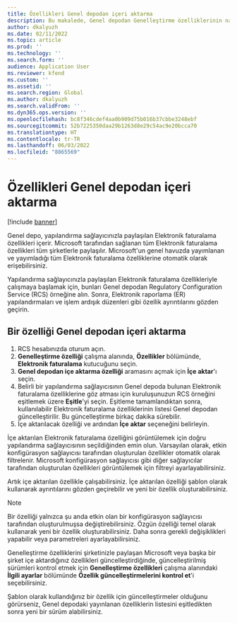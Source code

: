 ```yaml
---
title: Özellikleri Genel depodan içeri aktarma
description: Bu makalede, Genel depodan Genelleştirme özelliklerinin nasıl içeri aktarılacağı açıklanmaktadır.
author: dkalyuzh
ms.date: 02/11/2022
ms.topic: article
ms.prod: ''
ms.technology: ''
ms.search.form: ''
audience: Application User
ms.reviewer: kfend
ms.custom: ''
ms.assetid: ''
ms.search.region: Global
ms.author: dkalyuzh
ms.search.validFrom: ''
ms.dyn365.ops.version: ''
ms.openlocfilehash: bc8f346cdef4aa0b909d75b016b37cbbe3248ebf
ms.sourcegitcommit: 52b7225350daa29b1263d8e29c54ac9e20bcca70
ms.translationtype: HT
ms.contentlocale: tr-TR
ms.lasthandoff: 06/03/2022
ms.locfileid: "8865569"
---
```

# <a name="import-features-from-the-global-repository"></a>Özellikleri Genel depodan içeri aktarma

[!include [banner](../includes/banner.md)]

Genel depo, yapılandırma sağlayıcınızla paylaşılan Elektronik faturalama özellikleri içerir. Microsoft tarafından sağlanan tüm Elektronik faturalama özellikleri tüm şirketlerle paylaşılır. Microsoft'un genel havuzda yayımlanan ve yayımladığı tüm Elektronik faturalama özelliklerine otomatik olarak erişebilirsiniz.

Yapılandırma sağlayıcınızla paylaşılan Elektronik faturalama özellikleriyle çalışmaya başlamak için, bunları Genel depodan Regulatory Configuration Service (RCS) örneğine alın. Sonra, Elektronik raporlama (ER) yapılandırmaları ve işlem ardışık düzenleri gibi özellik ayrıntılarını gözden geçirin.

## <a name="import-a-feature-from-the-global-repository"></a>Bir özelliği Genel depodan içeri aktarma

1. RCS hesabınızda oturum açın.
2. **Genelleştirme özelliği** çalışma alanında, **Özellikler** bölümünde, **Elektronik faturalama** kutucuğunu seçin.
3. **Genel depodan içe aktarma özelliği** aramasını açmak için **İçe aktar**'ı seçin.
4. Belirli bir yapılandırma sağlayıcısının Genel depoda bulunan Elektronik faturalama özelliklerine göz atması için kuruluşunuzun RCS örneğini eşitlemek üzere **Eşitle**'yi seçin. Eşitleme tamamlandıktan sonra, kullanılabilir Elektronik faturalama özelliklerinin listesi Genel depodan güncelleştirilir. Bu güncelleştirme birkaç dakika sürebilir.
5. İçe aktarılacak özelliği ve ardından **İçe aktar** seçeneğini belirleyin.

İçe aktarılan Elektronik faturalama özelliğini görüntülemek için doğru yapılandırma sağlayıcısının seçildiğinden emin olun. Varsayılan olarak, etkin konfigürasyon sağlayıcısı tarafından oluşturulan özellikler otomatik olarak filtrelenir. Microsoft konfigürasyon sağlayıcısı gibi diğer sağlayıcılar tarafından oluşturulan özellikleri görüntülemek için filtreyi ayarlayabilirsiniz.

Artık içe aktarılan özellikle çalışabilirsiniz. İçe aktarılan özelliği şablon olarak kullanarak ayrıntılarını gözden geçirebilir ve yeni bir özellik oluşturabilirsiniz.

> [!NOTE]
> Bir özelliği yalnızca şu anda etkin olan bir konfigürasyon sağlayıcısı tarafından oluşturulmuşsa değiştirebilirsiniz. Özgün özelliği temel olarak kullanarak yeni bir özellik oluşturabilirsiniz. Daha sonra gerekli değişiklikleri yapabilir veya parametreleri ayarlayabilirsiniz.

Genelleştirme özelliklerini şirketinizle paylaşan Microsoft veya başka bir şirket içe aktardığınız özellikleri güncelleştirdiğinde, güncelleştirilmiş sürümleri kontrol etmek için **Genelleştirme özellikleri** çalışma alanındaki **İlgili ayarlar** bölümünde **Özellik güncelleştirmelerini kontrol et**'i seçebilirsiniz.

Şablon olarak kullandığınız bir özellik için güncelleştirmeler olduğunu görürseniz, Genel depodaki yayınlanan özelliklerin listesini eşitledikten sonra yeni bir sürüm alabilirsiniz.
